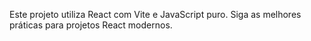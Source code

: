 <!-- Use this file to provide workspace-specific custom instructions to Copilot. For more details, visit https://code.visualstudio.com/docs/copilot/copilot-customization#_use-a-githubcopilotinstructionsmd-file -->

Este projeto utiliza React com Vite e JavaScript puro. Siga as melhores práticas para projetos React modernos.
